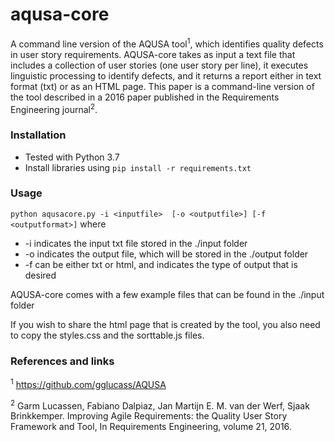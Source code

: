 # aqusa-core
A command line version of the AQUSA tool<sup>1</sup>, which identifies quality defects in user story requirements. AQUSA-core takes as input a text file that includes a collection of user stories (one user story per line), it executes linguistic processing to identify defects, and it returns a report either in text format (txt) or as an HTML page. This paper is a command-line version of the tool described in a 2016 paper published in the Requirements Engineering journal<sup>2</sup>.

### Installation
  * Tested with Python 3.7
  * Install libraries using `pip install -r requirements.txt`
  
### Usage
`python aqusacore.py -i <inputfile>  [-o <outputfile>] [-f <outputformat>]`
  where
  * -i <inputfile> indicates the input txt file stored in the ./input folder
  * -o <outputfile> indicates the output file, which will be stored in the ./output folder
  * -f <outputformat> can be either txt or html, and indicates the type of output that is desired
 
 AQUSA-core comes with a few example files that can be found in the ./input folder
 
 If you wish to share the html page that is created by the tool, you also need to copy the styles.css and the sorttable.js files.

### References and links
<sup>1</sup> https://github.com/gglucass/AQUSA

<sup>2</sup> Garm Lucassen, Fabiano Dalpiaz, Jan Martijn E. M. van der Werf, Sjaak Brinkkemper. Improving Agile Requirements: the Quality User Story Framework and Tool, In Requirements Engineering, volume 21, 2016.

